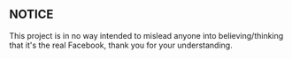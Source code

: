 ## NOTICE

This project is in no way intended to mislead anyone into believing/thinking that it's the real Facebook, thank you for your understanding.